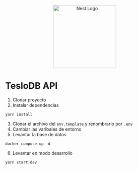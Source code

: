 <p align="center">
  <a href="http://nestjs.com/" target="blank"><img src="https://nestjs.com/img/logo-small.svg" width="200" alt="Nest Logo" /></a>
</p>

# TesloDB API


1. Clonar proyecto
2. Instalar dependencias
```
yarn install
```
3. Clonar el archivo del ```env.template``` y renombrarlo por ```.env```
4. Cambiar las varibales de entorno
5. Levantar la base de datos
```
docker compose up -d
```

6. Levantar en modo desarrollo
```
yarn start:dev
```